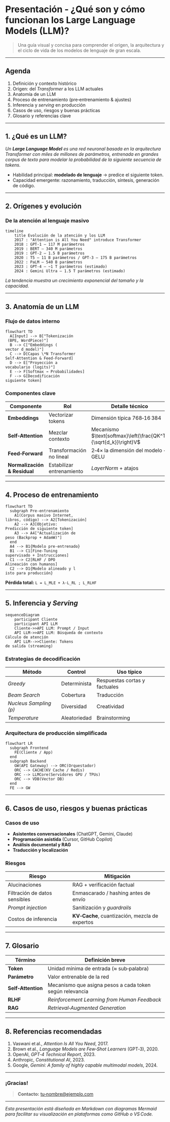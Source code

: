 # Presentación ‑ ¿Qué son y cómo funcionan los **Large Language Models (LLM)?**

> Una guía visual y concisa para comprender el origen, la arquitectura y el ciclo de vida de los modelos de lenguaje de gran escala.

---

## Agenda

1. Definición y contexto histórico
2. Origen: del *Transformer* a los LLM actuales
3. Anatomía de un LLM
4. Proceso de entrenamiento (pre‑entrenamiento & ajustes)
5. Inferencia y *serving* en producción
6. Casos de uso, riesgos y buenas prácticas
7. Glosario y referencias clave

---

## 1. ¿Qué es un LLM?

*Un **Large Language Model** es una red neuronal basada en la arquitectura Transformer con miles de millones de parámetros, entrenada en grandes corpus de texto para modelar la probabilidad de la siguiente secuencia de tokens.*

* Habilidad principal: **modelado de lenguaje** → predice el siguiente token.
* Capacidad emergente: razonamiento, traducción, síntesis, generación de código.

---

## 2. Orígenes y evolución

### De la atención al lenguaje masivo

```mermaid
timeline
    title Evolución de la atención y los LLM
    2017 : "Attention is All You Need" introduce Transformer
    2018 : GPT‑1 — 117 M parámetros
    2019 : BERT — 340 M parámetros
    2019 : GPT‑2 — 1.5 B parámetros
    2020 : T5 — 11 B parámetros / GPT‑3 — 175 B parámetros
    2022 : PaLM — 540 B parámetros
    2023 : GPT‑4 — ~1 T parámetros (estimado)
    2024 : Gemini Ultra — 1.5 T parámetros (estimado)
```

*La tendencia muestra un crecimiento exponencial del tamaño y la capacidad.*

---

## 3. Anatomía de un LLM

### Flujo de datos interno

```mermaid
flowchart TD
  A[Input] --> B["Tokenización
 (BPE, WordPiece)"]
  B --> C["Embeddings (
vector d_model)"]
  C --> D[Capas \*N Transformer
Self‑Attention & Feed‑Forward]
  D --> E["Proyección a
vocabulario (logits)"]
  E --> F[Softmax → Probabilidades]
  F --> G[Decodificación
siguiente token]
```

### Componentes clave

| Componente                   | Rol                       | Detalle técnico                                                    |
| ---------------------------- | ------------------------- | ------------------------------------------------------------------ |
| **Embeddings**               | Vectorizar tokens         | Dimensión típica 768‑16 384                                        |
| **Self‑Attention**           | Mezclar contexto          | Mecanismo \$\text{softmax}\left(\frac{QK^T}{\sqrt{d\_k}}\right)V\$ |
| **Feed‑Forward**             | Transformación no lineal  | 2‑4× la dimensión del modelo + GELU                                |
| **Normalización & Residual** | Estabilizar entrenamiento | *LayerNorm* + atajos                                               |

---

## 4. Proceso de entrenamiento

```mermaid
flowchart TD
  subgraph Pre-entrenamiento
    A1(Corpus masivo Internet,
libros, código) --> A2[Tokenización]
    A2 --> A3[Objetivo:
Predicción de siguiente token]
    A3 --> A4["Actualización de
peso (Backprop + AdamW)"]
  end
  A4 --> B1{Modelo pre‑entrenado}
  B1 --> C1[Fine‑Tuning
supervisado + Instrucciones]
  C1 --> C2[RLHF / DPO
Alineación con humanos]
  C2 --> D1{Modelo alineado y l
isto para producción}
```

**Pérdida total:** `L = L_MLE + λ·L_RL ; L_RLHF`


---

## 5. Inferencia y *Serving*

```mermaid
sequenceDiagram
    participant Cliente
    participant API LLM
    Cliente->>API LLM: Prompt / Input
    API LLM->>API LLM: Búsqueda de contexto
Cálculo de atención
    API LLM-->>Cliente: Tokens
de salida (streaming)
```

### Estrategias de decodificación

| Método                 | Control      | Uso típico                    |
| ---------------------- | ------------ | ----------------------------- |
| *Greedy*               | Determinista | Respuestas cortas y factuales |
| *Beam Search*          | Cobertura    | Traducción                    |
| *Nucleus Sampling (p)* | Diversidad   | Creatividad                   |
| *Temperature*          | Aleatoriedad | Brainstorming                 |

### Arquitectura de producción simplificada

```mermaid
flowchart LR
  subgraph Frontend
    FE(Cliente / App)
  end
  subgraph Backend
    GW(API Gateway) --> ORC(Orquestador)
    ORC --> CACHE(KV Cache / Redis)
    ORC --> LLMCore(Servidores GPU / TPUs)
    ORC --> VDB(Vector DB)
  end
  FE --> GW
```

---

## 6. Casos de uso, riesgos y buenas prácticas

### Casos de uso

* **Asistentes conversacionales** (ChatGPT, Gemini, Claude)
* **Programación asistida** (Cursor, GitHub Copilot)
* **Análisis documental y RAG**
* **Traducción y localización**

### Riesgos

| Riesgo                        | Mitigación                                     |
| ----------------------------- | ---------------------------------------------- |
| Alucinaciones                 | RAG + verificación factual                     |
| Filtración de datos sensibles | Enmascarado / hashing antes de envío           |
| *Prompt injection*            | Sanitización y *guardrails*                    |
| Costos de inferencia          | **KV‑Cache**, cuantización, mezcla de expertos |

---

## 7. Glosario

| Término            | Definición breve                                         |
| ------------------ | -------------------------------------------------------- |
| **Token**          | Unidad mínima de entrada (≈ sub‑palabra)                 |
| **Parámetro**      | Valor entrenable de la red                               |
| **Self‑Attention** | Mecanismo que asigna pesos a cada token según relevancia |
| **RLHF**           | *Reinforcement Learning from Human Feedback*             |
| **RAG**            | *Retrieval‑Augmented Generation*                         |

---

## 8. Referencias recomendadas

1. Vaswani et al., *Attention Is All You Need*, 2017.
2. Brown et al., *Language Models are Few‑Shot Learners* (GPT‑3), 2020.
3. OpenAI, *GPT‑4 Technical Report*, 2023.
4. Anthropic, *Constitutional AI*, 2023.
5. Google, *Gemini: A family of highly capable multimodal models*, 2024.

---

### ¡Gracias!

> **Contacto:** [tu‑nombre@ejemplo.com](mailto:tu‑nombre@ejemplo.com)

---

*Esta presentación está diseñada en Markdown con diagramas Mermaid para facilitar su visualización en plataformas como GitHub o VS Code.*
